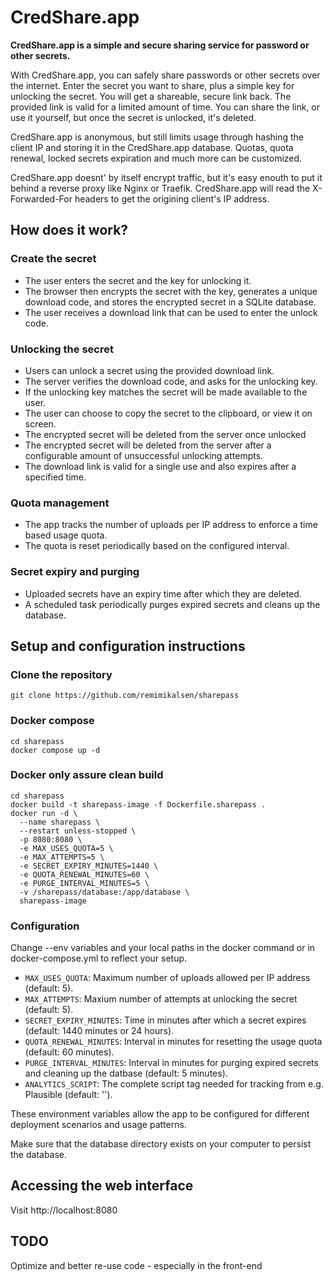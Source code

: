 # CredShare.app

**CredShare.app is a simple and secure sharing service for password or other secrets.**

With CredShare.app, you can safely share passwords or other secrets over the internet. Enter the secret you want to share, plus a simple key for unlocking the secret. You will get a shareable, secure link back. The provided link is valid for a limited amount of time. You can share the link, or use it yourself, but once the secret is unlocked, it's deleted.

CredShare.app is anonymous, but still limits usage through hashing the client IP and storing it in the CredShare.app database. Quotas, quota renewal, locked secrets expiration and much more can be customized.

CredShare.app doesnt' by itself encrypt traffic, but it's easy enouth to put it behind a reverse proxy like Nginx or Traefik. CredShare.app will read the X-Forwarded-For headers to get the origining client's IP address.


## How does it work?

### Create the secret

- The user enters the secret and the key for unlocking it.
- The browser then encrypts the secret with the key, generates a unique download code, and stores the encrypted secret in a SQLite database.
- The user receives a download link that can be used to enter the unlock code.

### Unlocking the secret

- Users can unlock a secret using the provided download link.
- The server verifies the download code, and asks for the unlocking key.
- If the unlocking key matches the secret will be made available to the user.
- The user can choose to copy the secret to the clipboard, or view it on screen.
- The encrypted secret will be deleted from the server once unlocked
- The encrypted secret will be deleted from the server after a configurable amount of unsuccessful unlocking attempts.
- The download link is valid for a single use and also expires after a specified time.

### Quota management

- The app tracks the number of uploads per IP address to enforce a time based usage quota.
- The quota is reset periodically based on the configured interval.

### Secret expiry and purging

- Uploaded secrets have an expiry time after which they are deleted.
- A scheduled task periodically purges expired secrets and cleans up the database.

## Setup and configuration instructions

### Clone the repository

```
git clone https://github.com/remimikalsen/sharepass
```

### Docker compose
```
cd sharepass
docker compose up -d
```

### Docker only assure clean build
```
cd sharepass
docker build -t sharepass-image -f Dockerfile.sharepass .
docker run -d \
  --name sharepass \
  --restart unless-stopped \
  -p 8080:8080 \
  -e MAX_USES_QUOTA=5 \
  -e MAX_ATTEMPTS=5 \
  -e SECRET_EXPIRY_MINUTES=1440 \
  -e QUOTA_RENEWAL_MINUTES=60 \
  -e PURGE_INTERVAL_MINUTES=5 \
  -v /sharepass/database:/app/database \
  sharepass-image
```


### Configuration
Change --env variables and your local paths in the docker command or in docker-compose.yml to reflect your setup.

- `MAX_USES_QUOTA`: Maximum number of uploads allowed per IP address (default: 5).
- `MAX_ATTEMPTS`: Maxium number of attempts at unlocking the secret (default: 5).
- `SECRET_EXPIRY_MINUTES`: Time in minutes after which a secret expires (default: 1440 minutes or 24 hours).
- `QUOTA_RENEWAL_MINUTES`: Interval in minutes for resetting the usage quota (default: 60 minutes).
- `PURGE_INTERVAL_MINUTES`: Interval in minutes for purging expired secrets and cleaning up the datbase (default: 5 minutes).
- `ANALYTICS_SCRIPT`: The complete script tag needed for tracking from e.g. Plausible (default: '').

These environment variables allow the app to be configured for different deployment scenarios and usage patterns.

Make sure that the database directory exists on your computer to persist the database.

## Accessing the web interface

Visit http://localhost:8080



## TODO
Optimize and better re-use code - especially in the front-end